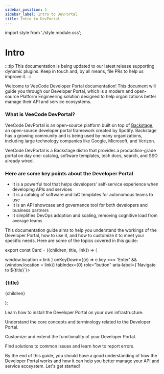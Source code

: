 ```yaml
---
sidebar_position: 1
sidebar_label: Intro to DevPortal
title: Intro to DevPortal
---
```


import style from './style.module.css';

# Intro

:::tip
This documentation is being updated to our latest release supporting dynamic plugins. Keep in touch and, by all means, file PRs to help us improve it.
:::

Welcome to VeeCode Developer Portal documentation! This document will guide you through our Developer Portal, which is a modern and open-source Platform Engineering solution designed to help organizations better manage their API and service ecosystems.

### What is VeeCode DevPortal?

VeeCode DevPortal is an open-source platform built on top of [Backstage](https://backstage.io), an open-source developer portal framework created by Spotify. Backstage has a growing community and is being used by many organizations, including large technology companies like Google, Microsoft, and Verizon.

VeeCode DevPortal is a Backstage distro that provides a production-grade portal on day one: catalog, software templates, tech docs, search, and SSO already wired.

### Here are some key points about the Developer Portal

- It is a powerful tool that helps developers' self-service experience when developing APIs and services
- It is a catalog of software and IaC templates for autonomous teams to use
- It is an API showcase and governance tool for both developers and business partners
- It simplifies DevOps adoption and scaling, removing cognitive load from average teams

This documentation guide aims to help you understand the workings of the Developer Portal, how to use it, and how to customize it to meet your specific needs. Here are some of the topics covered in this guide:

<div className={style.wrapper}>

export const Card = ({children, title, link}) => (
   <div className={style.card}
      onClick={() => window.location = link }
      onKeyDown={(e) => e.key === 'Enter' && (window.location = link)}
      tabIndex={0}
      role="button"
      aria-label={`Navigate to ${title}`}>
      <div className={style.titlebar}>
         <h3 className={style.title}>{title}</h3>
      </div>
      <p className={style.desc}>
         {children}
      </p>
   </div>
);

<!-- <Card title="📄️ Self-Service Demo" link="self-service-demo/prerequisites">Explore the platform's features through a simple interactive demo.</Card> -->

<Card title="💻 Installation Guide" link="/devportal/installation-guide/simple-setup">Learn how to install the Developer Portal on your own infrastructure.</Card>

<Card title="💡 Concepts" link="/devportal/concepts/catalog">Understand the core concepts and terminology related to the Developer Portal.</Card>

<!-- <Card title="🌐 API Management" link="/devportal/api-management/apiManagement">Effectively manage your APIs and services using the Developer Portal.</Card> -->

<Card title="🧩 Plugins" link="/devportal/plugins/techdocs">Customize and extend the functionality of your Developer Portal.</Card>

<Card title="📍 Troubleshooting" link="/devportal/troubleshooting">Find solutions to common issues and learn how to report errors.</Card>

</div>

By the end of this guide, you should have a good understanding of how the Developer Portal works and how it can help you better manage your API and service ecosystem. Let's get started!
